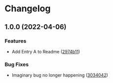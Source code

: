 # Changelog

## 1.0.0 (2022-04-06)


### Features

* Add Entry A to Readme ([2974b11](https://github.com/paulschuberth/release-please-experiments/commit/2974b11be410e2badc8c1b76ea2712165ede88f6))


### Bug Fixes

* Imaginary bug no longer happening ([3034042](https://github.com/paulschuberth/release-please-experiments/commit/3034042363da423d2e8263e3c54f1dbcc1bd9168))
